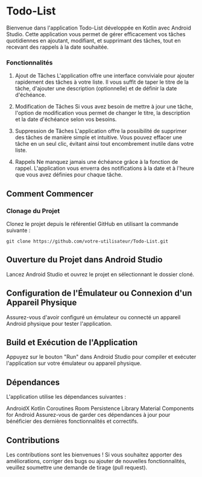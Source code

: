 # Todo-List

Bienvenue dans l'application Todo-List développée en Kotlin avec Android Studio. Cette application vous permet de gérer efficacement vos tâches quotidiennes en ajoutant, modifiant, et supprimant des tâches, tout en recevant des rappels à la date souhaitée.

### Fonctionnalités
1. Ajout de Tâches
L'application offre une interface conviviale pour ajouter rapidement des tâches à votre liste. Il vous suffit de taper le titre de la tâche, d'ajouter une description (optionnelle) et de définir la date d'échéance.

2. Modification de Tâches
Si vous avez besoin de mettre à jour une tâche, l'option de modification vous permet de changer le titre, la description et la date d'échéance selon vos besoins.

3. Suppression de Tâches
L'application offre la possibilité de supprimer des tâches de manière simple et intuitive. Vous pouvez effacer une tâche en un seul clic, évitant ainsi tout encombrement inutile dans votre liste.

4. Rappels
Ne manquez jamais une échéance grâce à la fonction de rappel. L'application vous enverra des notifications à la date et à l'heure que vous avez définies pour chaque tâche.

## Comment Commencer

### Clonage du Projet

Clonez le projet depuis le référentiel GitHub en utilisant la commande suivante :

```
git clone https://github.com/votre-utilisateur/Todo-List.git
```

## Ouverture du Projet dans Android Studio

Lancez Android Studio et ouvrez le projet en sélectionnant le dossier cloné.

## Configuration de l'Émulateur ou Connexion d'un Appareil Physique

Assurez-vous d'avoir configuré un émulateur ou connecté un appareil Android physique pour tester l'application.

## Build et Exécution de l'Application

Appuyez sur le bouton "Run" dans Android Studio pour compiler et exécuter l'application sur votre émulateur ou appareil physique.

## Dépendances

L'application utilise les dépendances suivantes :

AndroidX
Kotlin Coroutines
Room Persistence Library
Material Components for Android
Assurez-vous de garder ces dépendances à jour pour bénéficier des dernières fonctionnalités et correctifs.

## Contributions

Les contributions sont les bienvenues ! Si vous souhaitez apporter des améliorations, corriger des bugs ou ajouter de nouvelles fonctionnalités, veuillez soumettre une demande de tirage (pull request).
